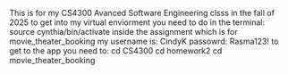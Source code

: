 This is for my CS4300 Avanced Software Engineering clsss in the fall of 2025
to get into my virtual enviorment you need to do in the terminal:
  source cynthia/bin/activate
inside the assignment which is for movie_theater_booking my
  username is: CindyK
  passowrd: Rasma123!
to get to the app you need to:
  cd CS4300
  cd homework2
  cd movie_theater_booking


